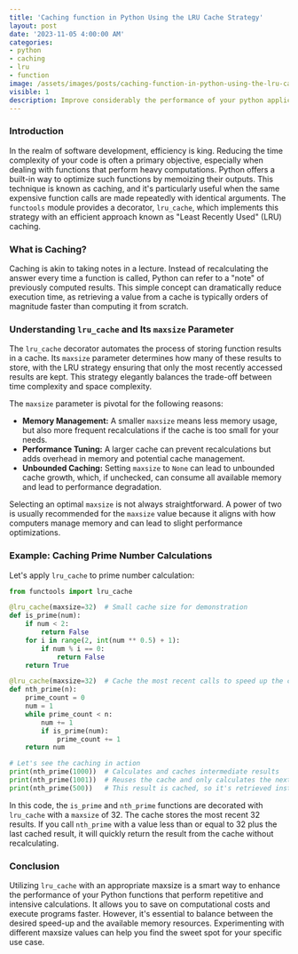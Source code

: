 ```yaml
---
title: 'Caching function in Python Using the LRU Cache Strategy'
layout: post
date: '2023-11-05 4:00:00 AM'
categories:
- python
- caching
- lru
- function
image: /assets/images/posts/caching-function-in-python-using-the-lru-cache-strategy.png
visible: 1
description: Improve considerably the performance of your python applications with the lru_cache decorator
---
```


### Introduction

In the realm of software development, efficiency is king. Reducing the time complexity of your code is often a primary objective, especially when dealing with functions that perform heavy computations. Python offers a built-in way to optimize such functions by memoizing their outputs. This technique is known as caching, and it's particularly useful when the same expensive function calls are made repeatedly with identical arguments. The `functools` module provides a decorator, `lru_cache`, which implements this strategy with an efficient approach known as "Least Recently Used" (LRU) caching.

### What is Caching?

Caching is akin to taking notes in a lecture. Instead of recalculating the answer every time a function is called, Python can refer to a "note" of previously computed results. This simple concept can dramatically reduce execution time, as retrieving a value from a cache is typically orders of magnitude faster than computing it from scratch.

### Understanding `lru_cache` and Its `maxsize` Parameter

The `lru_cache` decorator automates the process of storing function results in a cache. Its `maxsize` parameter determines how many of these results to store, with the LRU strategy ensuring that only the most recently accessed results are kept. This strategy elegantly balances the trade-off between time complexity and space complexity.

The `maxsize` parameter is pivotal for the following reasons:

- **Memory Management:** A smaller `maxsize` means less memory usage, but also more frequent recalculations if the cache is too small for your needs.
- **Performance Tuning:** A larger cache can prevent recalculations but adds overhead in memory and potential cache management.
- **Unbounded Caching:** Setting `maxsize` to `None` can lead to unbounded cache growth, which, if unchecked, can consume all available memory and lead to performance degradation.

Selecting an optimal `maxsize` is not always straightforward. A power of two is usually recommended for the `maxsize` value because it aligns with how computers manage memory and can lead to slight performance optimizations.

### Example: Caching Prime Number Calculations

Let's apply `lru_cache` to prime number calculation:

```python
from functools import lru_cache

@lru_cache(maxsize=32)  # Small cache size for demonstration
def is_prime(num):
    if num < 2:
        return False
    for i in range(2, int(num ** 0.5) + 1):
        if num % i == 0:
            return False
    return True

@lru_cache(maxsize=32)  # Cache the most recent calls to speed up the calculation
def nth_prime(n):
    prime_count = 0
    num = 1
    while prime_count < n:
        num += 1
        if is_prime(num):
            prime_count += 1
    return num

# Let's see the caching in action
print(nth_prime(1000))  # Calculates and caches intermediate results
print(nth_prime(1001))  # Reuses the cache and only calculates the next prime
print(nth_prime(500))   # This result is cached, so it's retrieved instantly
```

In this code, the `is_prime` and `nth_prime` functions are decorated with `lru_cache` with a `maxsize` of 32. The cache stores the most recent 32 results. If you call `nth_prime` with a value less than or equal to 32 plus the last cached result, it will quickly return the result from the cache without recalculating.

### Conclusion

Utilizing `lru_cache` with an appropriate maxsize is a smart way to enhance the performance of your Python functions that perform repetitive and intensive calculations. It allows you to save on computational costs and execute programs faster. However, it's essential to balance between the desired speed-up and the available memory resources. Experimenting with different maxsize values can help you find the sweet spot for your specific use case.
